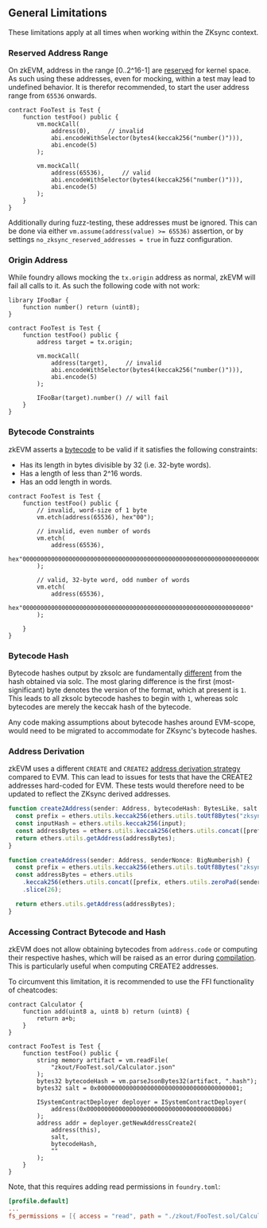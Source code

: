 ## General Limitations

These limitations apply at all times when working within the ZKsync context.

### Reserved Address Range

On zkEVM, address in the range [0..2^16-1] are [reserved](https://docs.zksync.io/zk-stack/components/zksync-evm/bootloader#system-contracts) for kernel space. As such using these addresses, even for mocking, within a test may lead to undefined behavior.
It is therefor recommended, to start the user address range from `65536` onwards.

```solidity
contract FooTest is Test {
    function testFoo() public {
        vm.mockCall(
            address(0),     // invalid
            abi.encodeWithSelector(bytes4(keccak256("number()"))),
            abi.encode(5)
        );

        vm.mockCall(
            address(65536),     // valid
            abi.encodeWithSelector(bytes4(keccak256("number()"))),
            abi.encode(5)
        );
    }
}
```

Additionally during fuzz-testing, these addresses must be ignored. This can be done via either `vm.assume(address(value) >= 65536)` assertion, or by settings `no_zksync_reserved_addresses = true` in fuzz configuration.


### Origin Address

While foundry allows mocking the `tx.origin` address as normal, zkEVM will fail all calls to it. As such the following code with not work:


```solidity
library IFooBar {
    function number() return (uint8);
}

contract FooTest is Test {
    function testFoo() public {
        address target = tx.origin;

        vm.mockCall(
            address(target),     // invalid
            abi.encodeWithSelector(bytes4(keccak256("number()"))),
            abi.encode(5)
        );

        IFooBar(target).number() // will fail
    }
}
```


### Bytecode Constraints

zkEVM asserts a [bytecode](https://docs.zksync.io/zk-stack/components/zksync-evm/bootloader#bytecode-validity) to be valid if it satisfies the following constraints:

* Has its length in bytes divisible by 32 (i.e. 32-byte words).
* Has a length of less than 2^16 words.
* Has an odd length in words.

```solidity
contract FooTest is Test {
    function testFoo() public {
        // invalid, word-size of 1 byte
        vm.etch(address(65536), hex"00");

        // invalid, even number of words
        vm.etch(
            address(65536), 
            hex"00000000000000000000000000000000000000000000000000000000000000000000000000000000000000000000000000000000000000000000000000000000"
        );

        // valid, 32-byte word, odd number of words
        vm.etch(
            address(65536), 
            hex"0000000000000000000000000000000000000000000000000000000000000000"
        );

    }
}
```

### Bytecode Hash

Bytecode hashes output by zksolc are fundamentally [different](https://docs.zksync.io/zk-stack/components/zksync-evm/bootloader#bytecode-hashes) from the hash obtained via solc. The most glaring difference is the first (most-significant) byte denotes the version of the format, which at present is `1`. This leads to all zksolc bytecode hashes to begin with `1`, whereas solc bytecodes are merely the keccak hash of the bytecode.

Any code making assumptions about bytecode hashes around EVM-scope, would need to be migrated to accommodate for ZKsync's bytecode hashes.

### Address Derivation

zkEVM uses a different `CREATE` and `CREATE2` [address derivation strategy](https://docs.zksync.io/build/developer-reference/ethereum-differences/evm-instructions#address-derivation) compared to EVM. This can lead to issues for tests that have the CREATE2 addresses hard-coded for EVM. These tests would therefore need to be updated to reflect the ZKsync derived addresses.

```javascript
function create2Address(sender: Address, bytecodeHash: BytesLike, salt: BytesLike, input: BytesLike) {
  const prefix = ethers.utils.keccak256(ethers.utils.toUtf8Bytes("zksyncCreate2"));
  const inputHash = ethers.utils.keccak256(input);
  const addressBytes = ethers.utils.keccak256(ethers.utils.concat([prefix, ethers.utils.zeroPad(sender, 32), salt, bytecodeHash, inputHash])).slice(26);
  return ethers.utils.getAddress(addressBytes);
}

function createAddress(sender: Address, senderNonce: BigNumberish) {
  const prefix = ethers.utils.keccak256(ethers.utils.toUtf8Bytes("zksyncCreate"));
  const addressBytes = ethers.utils
    .keccak256(ethers.utils.concat([prefix, ethers.utils.zeroPad(sender, 32), ethers.utils.zeroPad(ethers.utils.hexlify(senderNonce), 32)]))
    .slice(26);

  return ethers.utils.getAddress(addressBytes);
}
```

### Accessing Contract Bytecode and Hash

zkEVM does not allow obtaining bytecodes from `address.code` or computing their respective hashes, which will be raised as an error during [compilation](./compilation.md#contract-bytecode-access). This is particularly useful when computing CREATE2 addresses.

To circumvent this limitation, it is recommended to use the FFI functionality of cheatcodes: 

```solidity
contract Calculator {
    function add(uint8 a, uint8 b) return (uint8) {
        return a+b;
    }
}

contract FooTest is Test {
    function testFoo() public {
        string memory artifact = vm.readFile(
            "zkout/FooTest.sol/Calculator.json"
        );
        bytes32 bytecodeHash = vm.parseJsonBytes32(artifact, ".hash");
        bytes32 salt = 0x0000000000000000000000000000000000000001;
        
        ISystemContractDeployer deployer = ISystemContractDeployer(
            address(0x0000000000000000000000000000000000008006)
        );
        address addr = deployer.getNewAddressCreate2(
            address(this),
            salt,
            bytecodeHash,
            ""
        );
    }
}
```

Note, that this requires adding read permissions in `foundry.toml`:

```toml
[profile.default]
...
fs_permissions = [{ access = "read", path = "./zkout/FooTest.sol/Calculator.json"}]
```